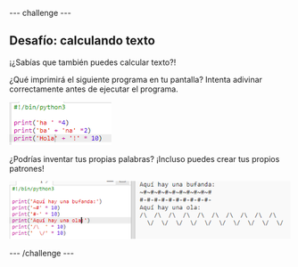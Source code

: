 \--- challenge \---

## Desafío: calculando texto

¡¿Sabías que también puedes calcular texto?!

¿Qué imprimirá el siguiente programa en tu pantalla? Intenta adivinar correctamente antes de ejecutar el programa.

![captura de pantalla](images/me-text-calc.png)

¿Podrías inventar tus propias palabras? ¡Incluso puedes crear tus propios patrones!

![captura de pantalla](images/me-patterns.png)

\--- /challenge \---